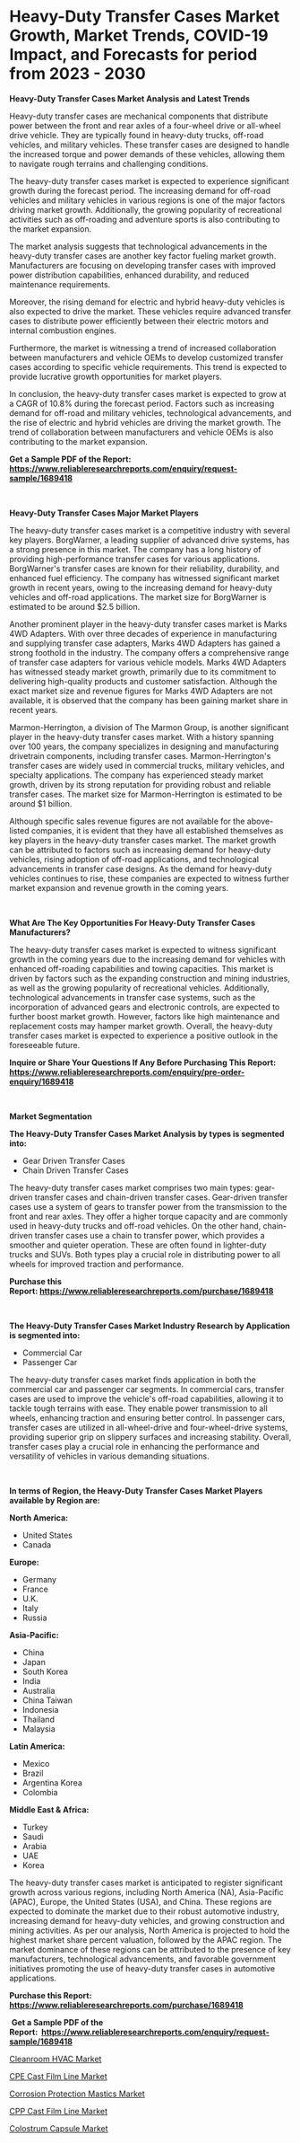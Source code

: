 <p><h1>Heavy-Duty Transfer Cases Market Growth, Market Trends, COVID-19 Impact, and Forecasts for period from 2023 - 2030</h1></p><p><strong>Heavy-Duty Transfer Cases Market Analysis and Latest Trends</strong></p>
<p><p>Heavy-duty transfer cases are mechanical components that distribute power between the front and rear axles of a four-wheel drive or all-wheel drive vehicle. They are typically found in heavy-duty trucks, off-road vehicles, and military vehicles. These transfer cases are designed to handle the increased torque and power demands of these vehicles, allowing them to navigate rough terrains and challenging conditions.</p><p>The heavy-duty transfer cases market is expected to experience significant growth during the forecast period. The increasing demand for off-road vehicles and military vehicles in various regions is one of the major factors driving market growth. Additionally, the growing popularity of recreational activities such as off-roading and adventure sports is also contributing to the market expansion.</p><p>The market analysis suggests that technological advancements in the heavy-duty transfer cases are another key factor fueling market growth. Manufacturers are focusing on developing transfer cases with improved power distribution capabilities, enhanced durability, and reduced maintenance requirements.</p><p>Moreover, the rising demand for electric and hybrid heavy-duty vehicles is also expected to drive the market. These vehicles require advanced transfer cases to distribute power efficiently between their electric motors and internal combustion engines.</p><p>Furthermore, the market is witnessing a trend of increased collaboration between manufacturers and vehicle OEMs to develop customized transfer cases according to specific vehicle requirements. This trend is expected to provide lucrative growth opportunities for market players.</p><p>In conclusion, the heavy-duty transfer cases market is expected to grow at a CAGR of 10.8% during the forecast period. Factors such as increasing demand for off-road and military vehicles, technological advancements, and the rise of electric and hybrid vehicles are driving the market growth. The trend of collaboration between manufacturers and vehicle OEMs is also contributing to the market expansion.</p></p>
<p><strong>Get a Sample PDF of the Report:&nbsp; <a href="https://www.reliableresearchreports.com/enquiry/request-sample/1689418">https://www.reliableresearchreports.com/enquiry/request-sample/1689418</a></strong></p>
<p>&nbsp;</p>
<p><strong>Heavy-Duty Transfer Cases Major Market Players</strong></p>
<p><p>The heavy-duty transfer cases market is a competitive industry with several key players. BorgWarner, a leading supplier of advanced drive systems, has a strong presence in this market. The company has a long history of providing high-performance transfer cases for various applications. BorgWarner's transfer cases are known for their reliability, durability, and enhanced fuel efficiency. The company has witnessed significant market growth in recent years, owing to the increasing demand for heavy-duty vehicles and off-road applications. The market size for BorgWarner is estimated to be around $2.5 billion.</p><p>Another prominent player in the heavy-duty transfer cases market is Marks 4WD Adapters. With over three decades of experience in manufacturing and supplying transfer case adapters, Marks 4WD Adapters has gained a strong foothold in the industry. The company offers a comprehensive range of transfer case adapters for various vehicle models. Marks 4WD Adapters has witnessed steady market growth, primarily due to its commitment to delivering high-quality products and customer satisfaction. Although the exact market size and revenue figures for Marks 4WD Adapters are not available, it is observed that the company has been gaining market share in recent years.</p><p>Marmon-Herrington, a division of The Marmon Group, is another significant player in the heavy-duty transfer cases market. With a history spanning over 100 years, the company specializes in designing and manufacturing drivetrain components, including transfer cases. Marmon-Herrington's transfer cases are widely used in commercial trucks, military vehicles, and specialty applications. The company has experienced steady market growth, driven by its strong reputation for providing robust and reliable transfer cases. The market size for Marmon-Herrington is estimated to be around $1 billion.</p><p>Although specific sales revenue figures are not available for the above-listed companies, it is evident that they have all established themselves as key players in the heavy-duty transfer cases market. The market growth can be attributed to factors such as increasing demand for heavy-duty vehicles, rising adoption of off-road applications, and technological advancements in transfer case designs. As the demand for heavy-duty vehicles continues to rise, these companies are expected to witness further market expansion and revenue growth in the coming years.</p></p>
<p>&nbsp;</p>
<p><strong>What Are The Key Opportunities For Heavy-Duty Transfer Cases Manufacturers?</strong></p>
<p><p>The heavy-duty transfer cases market is expected to witness significant growth in the coming years due to the increasing demand for vehicles with enhanced off-roading capabilities and towing capacities. This market is driven by factors such as the expanding construction and mining industries, as well as the growing popularity of recreational vehicles. Additionally, technological advancements in transfer case systems, such as the incorporation of advanced gears and electronic controls, are expected to further boost market growth. However, factors like high maintenance and replacement costs may hamper market growth. Overall, the heavy-duty transfer cases market is expected to experience a positive outlook in the foreseeable future.</p></p>
<p><strong>Inquire or Share Your Questions If Any Before Purchasing This Report: <a href="https://www.reliableresearchreports.com/enquiry/pre-order-enquiry/1689418">https://www.reliableresearchreports.com/enquiry/pre-order-enquiry/1689418</a></strong></p>
<p>&nbsp;</p>
<p><strong>Market Segmentation</strong></p>
<p><strong>The Heavy-Duty Transfer Cases Market Analysis by types is segmented into:</strong></p>
<p><ul><li>Gear Driven Transfer Cases</li><li>Chain Driven Transfer Cases</li></ul></p>
<p><p>The heavy-duty transfer cases market comprises two main types: gear-driven transfer cases and chain-driven transfer cases. Gear-driven transfer cases use a system of gears to transfer power from the transmission to the front and rear axles. They offer a higher torque capacity and are commonly used in heavy-duty trucks and off-road vehicles. On the other hand, chain-driven transfer cases use a chain to transfer power, which provides a smoother and quieter operation. These are often found in lighter-duty trucks and SUVs. Both types play a crucial role in distributing power to all wheels for improved traction and performance.</p></p>
<p><strong>Purchase this Report:&nbsp;<a href="https://www.reliableresearchreports.com/purchase/1689418">https://www.reliableresearchreports.com/purchase/1689418</a></strong></p>
<p>&nbsp;</p>
<p><strong>The Heavy-Duty Transfer Cases Market Industry Research by Application is segmented into:</strong></p>
<p><ul><li>Commercial Car</li><li>Passenger Car</li></ul></p>
<p><p>The heavy-duty transfer cases market finds application in both the commercial car and passenger car segments. In commercial cars, transfer cases are used to improve the vehicle's off-road capabilities, allowing it to tackle tough terrains with ease. They enable power transmission to all wheels, enhancing traction and ensuring better control. In passenger cars, transfer cases are utilized in all-wheel-drive and four-wheel-drive systems, providing superior grip on slippery surfaces and increasing stability. Overall, transfer cases play a crucial role in enhancing the performance and versatility of vehicles in various demanding situations.</p></p>
<p>&nbsp;</p>
<p><strong>In terms of Region, the Heavy-Duty Transfer Cases Market Players available by Region are:</strong></p>
<p>
    <p> <strong> North America: </strong>
        <ul>
            <li>United States</li>
            <li>Canada</li>
        </ul>
        </p> 
    <p> <strong> Europe: </strong>
        <ul>
            <li>Germany</li>
            <li>France</li>
            <li>U.K.</li>
            <li>Italy</li>
            <li>Russia</li>
        </ul>
        </p> 
    <p> <strong> Asia-Pacific: </strong>
        <ul>
            <li>China</li>
            <li>Japan</li>
            <li>South Korea</li>
            <li>India</li>
            <li>Australia</li>
            <li>China Taiwan</li>
            <li>Indonesia</li>
            <li>Thailand</li>
            <li>Malaysia</li>
        </ul>
        </p> 
    <p> <strong> Latin America: </strong>
        <ul>
            <li>Mexico</li>
            <li>Brazil</li>
            <li>Argentina Korea</li>
            <li>Colombia</li>
        </ul>
        </p> 
    <p> <strong> Middle East & Africa: </strong>
        <ul>
            <li>Turkey</li>
            <li>Saudi</li>
            <li>Arabia</li>
            <li>UAE</li>
            <li>Korea</li>
        </ul>
    </p>
    </p>
<p><p>The heavy-duty transfer cases market is anticipated to register significant growth across various regions, including North America (NA), Asia-Pacific (APAC), Europe, the United States (USA), and China. These regions are expected to dominate the market due to their robust automotive industry, increasing demand for heavy-duty vehicles, and growing construction and mining activities. As per our analysis, North America is projected to hold the highest market share percent valuation, followed by the APAC region. The market dominance of these regions can be attributed to the presence of key manufacturers, technological advancements, and favorable government initiatives promoting the use of heavy-duty transfer cases in automotive applications.</p></p>
<p><strong>Purchase this Report: <a href="https://www.reliableresearchreports.com/purchase/1689418">https://www.reliableresearchreports.com/purchase/1689418</a></strong></p>
<p>&nbsp;<strong>Get a Sample PDF of the Report:&nbsp;&nbsp;<a href="https://www.reliableresearchreports.com/enquiry/request-sample/1689418">https://www.reliableresearchreports.com/enquiry/request-sample/1689418</a></strong></p>
<p><strong></strong></p>
<p><p><a href="https://www.linkedin.com/pulse/cleanroom-hvac-market-size-growth-forecast-from-2023-2030-s7ere/">Cleanroom HVAC Market</a></p><p><a href="https://medium.com/@tonikuhic/cpe-cast-film-line-market-the-key-to-successful-business-strategy-forecast-till-2030-29634e52754d">CPE Cast Film Line Market</a></p><p><a href="https://www.linkedin.com/pulse/corrosion-protection-mastics-market-challenges-opportunities/">Corrosion Protection Mastics Market</a></p><p><a href="https://medium.com/@audieyost1952/cpp-cast-film-line-market-outlook-industry-overview-and-forecast-2023-to-2030-30f2d7a4ff43">CPP Cast Film Line Market</a></p><p><a href="https://www.linkedin.com/pulse/colostrum-capsule-market-research-report-unlocks-analysis/">Colostrum Capsule Market</a></p></p>